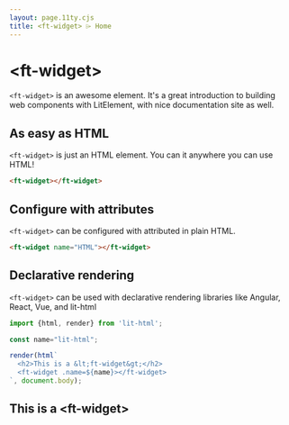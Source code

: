 ```yaml
---
layout: page.11ty.cjs
title: <ft-widget> ⌲ Home
---
```


# &lt;ft-widget>

`<ft-widget>` is an awesome element. It's a great introduction to building web components with LitElement, with nice documentation site as well.

## As easy as HTML

<section class="columns">
  <div>

`<ft-widget>` is just an HTML element. You can it anywhere you can use HTML!

```html
<ft-widget></ft-widget>
```

  </div>
  <div>

<ft-widget></ft-widget>

  </div>
</section>

## Configure with attributes

<section class="columns">
  <div>

`<ft-widget>` can be configured with attributed in plain HTML.

```html
<ft-widget name="HTML"></ft-widget>
```

  </div>
  <div>

<ft-widget name="HTML"></ft-widget>

  </div>
</section>

## Declarative rendering

<section class="columns">
  <div>

`<ft-widget>` can be used with declarative rendering libraries like Angular, React, Vue, and lit-html

```js
import {html, render} from 'lit-html';

const name="lit-html";

render(html`
  <h2>This is a &lt;ft-widget&gt;</h2>
  <ft-widget .name=${name}></ft-widget>
`, document.body);
```

  </div>
  <div>

<h2>This is a &lt;ft-widget&gt;</h2>
<ft-widget name="lit-html"></ft-widget>

  </div>
</section>
